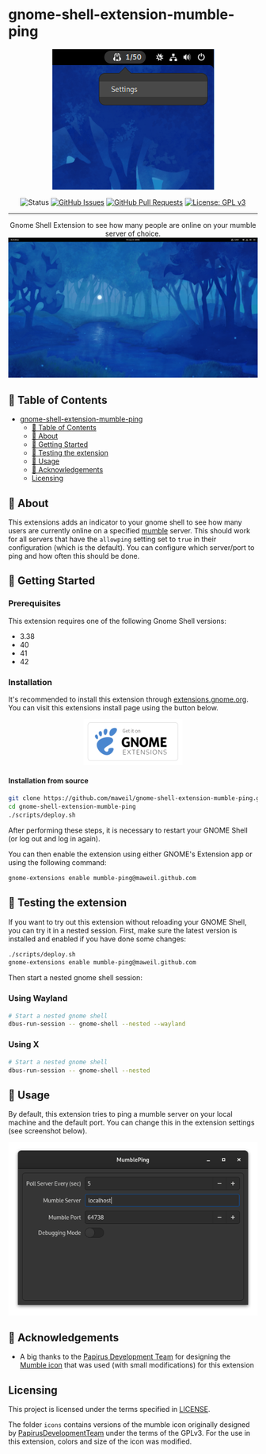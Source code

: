 # gnome-shell-extension-mumble-ping

<p align="center">
 <img src="img/indicator.png" alt="Project logo"/>
</p>

<div align="center">

![Status](https://img.shields.io/badge/status-active-success.svg)
[![GitHub Issues](https://img.shields.io/github/issues/maweil/gnome-shell-extension-mumble-ping.svg)](https://github.com/maweil/gnome-shell-extension-mumble-ping/issues)
[![GitHub Pull Requests](https://img.shields.io/github/issues-pr/maweil/gnome-shell-extension-mumble-ping.svg)](https://github.com/maweil/gnome-shell-extension-mumble-ping/pulls)
[![License: GPL v3](https://img.shields.io/badge/License-GPLv3-blue.svg)](/LICENSE)

</div>

---

<p align="center">
Gnome Shell Extension to see how many people are online on your mumble server of choice.
<img src="img/screenshot.png" alt="Screenshot"/>
</p>

## 📝 Table of Contents

- [gnome-shell-extension-mumble-ping](#gnome-shell-extension-mumble-ping)
  - [📝 Table of Contents](#-table-of-contents)
  - [🧐 About <a name ="about"></a>](#-about-)
  - [🏁 Getting Started](#-getting-started)
  - [🔧 Testing the extension](#-testing-the-extension)
  - [🎈 Usage <a name="usage"></a>](#-usage-)
  - [🎉 Acknowledgements <a name = "acknowledgement"></a>](#-acknowledgements-)
  - [Licensing](#licensing)
  
## 🧐 About <a name ="about"></a>

This extensions adds an indicator to your gnome shell to see how many users
are currently online on a specified
[mumble](https://github.com/mumble-voip/mumble) server.
This should work for all servers that have the `allowping` setting set to `true`
in their configuration (which is the default).
You can configure which server/port to ping and how often this should be done.

## 🏁 Getting Started

### Prerequisites

This extension requires one of the following Gnome Shell versions:

- 3.38
- 40
- 41
- 42

### Installation

It's recommended to install this extension
through [extensions.gnome.org](https://extensions.gnome.org/extension/4341/mumbleping/).
You can visit this extensions install page using the button below.

<p align="center">
<a href="https://extensions.gnome.org/extension/4341/mumbleping/">
  <img width="200px"
    src="https://raw.githubusercontent.com/andyholmes/gnome-shell-extensions-badge/master/get-it-on-ego.svg"
    alt="Project logo"></a>
</p>

#### Installation from source

```bash
git clone https://github.com/maweil/gnome-shell-extension-mumble-ping.git
cd gnome-shell-extension-mumble-ping
./scripts/deploy.sh
```

After performing these steps, it is necessary to restart your GNOME Shell
(or log out and log in again).

You can then enable the extension using either GNOME's Extension app
or using the following command:

```bash
gnome-extensions enable mumble-ping@maweil.github.com 
```

## 🔧 Testing the extension

If you want to try out this extension without reloading your GNOME Shell,
you can try it in a nested session.
First, make sure the latest version is installed and enabled
if you have done some changes:

```bash
./scripts/deploy.sh
gnome-extensions enable mumble-ping@maweil.github.com
```

Then start a nested gnome shell session:

### Using Wayland

```bash
# Start a nested gnome shell
dbus-run-session -- gnome-shell --nested --wayland
```

### Using X

```bash
# Start a nested gnome shell
dbus-run-session -- gnome-shell --nested
```

## 🎈 Usage <a name="usage"></a>

By default, this extension tries to ping a mumble server on your local machine
and the default port. You can change this in the extension settings
(see screenshot below).

![Settings](img/settings.png)

## 🎉 Acknowledgements <a name = "acknowledgement"></a>

- A big thanks to the [Papirus Development Team](https://github.com/PapirusDevelopmentTeam)
for designing the
[Mumble icon](https://github.com/PapirusDevelopmentTeam/papirus-icon-theme/blob/77fad87146ce97ca76fa54379a6fe16545146ab4/Papirus/64x64/apps/mumble.svg)
that was used (with small modifications) for this extension

## Licensing

This project is licensed under the terms specified in [LICENSE](LICENSE).

The folder `icons` contains versions of the mumble icon originally designed by
[PapirusDevelopmentTeam](https://github.com/PapirusDevelopmentTeam/)
under the terms of the GPLv3.
For the use in this extension, colors and size of the icon was modified.
